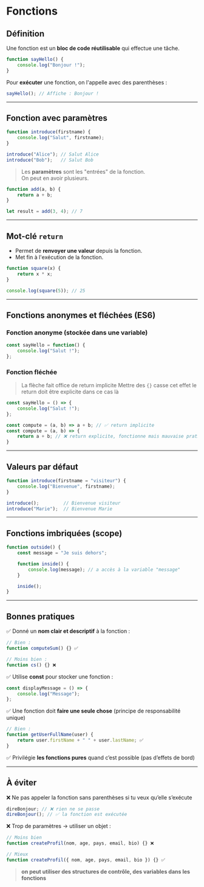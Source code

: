 # Fonctions

## Définition

Une fonction est un **bloc de code réutilisable** qui effectue une tâche.

```js
function sayHello() {
    console.log("Bonjour !");
}
```

Pour **exécuter** une fonction, on l'appelle avec des parenthèses :

```js
sayHello(); // Affiche : Bonjour !
```

---

## Fonction avec paramètres

```js
function introduce(firstname) {
    console.log("Salut", firstname);
}

introduce("Alice"); // Salut Alice
introduce("Bob");   // Salut Bob
```

> Les **paramètres** sont les "entrées" de la fonction.  
> On peut en avoir plusieurs.

```js
function add(a, b) {
    return a + b;
}

let result = add(3, 4); // 7
```

---

## Mot-clé `return`

- Permet de **renvoyer une valeur** depuis la fonction.
- Met fin à l'exécution de la fonction.

```js
function square(x) {
    return x * x;
}

console.log(square(5)); // 25
```

---

## Fonctions anonymes et fléchées (ES6)

### Fonction anonyme (stockée dans une variable)

```js
const sayHello = function() {
    console.log("Salut !");
};
```

### Fonction fléchée

> La flèche fait office de return implicite
> Mettre des `{}` casse cet effet le return doit être explicite dans ce cas là

```js
const sayHello = () => {
    console.log("Salut !");
};

const compute = (a, b) => a + b; // ✅ return implicite
const compute = (a, b) => {
    return a + b; // ❌ return explicite, fonctionne mais mauvaise pratique
} 
```

---

## Valeurs par défaut

```js
function introduce(firstname = "visiteur") {
    console.log("Bienvenue", firstname);
}

introduce();         // Bienvenue visiteur
introduce("Marie");  // Bienvenue Marie
```

---

## Fonctions imbriquées (scope)

```js
function outside() {
    const message = "Je suis dehors";

    function inside() {
        console.log(message); // a accès à la variable "message"
    }

    inside();
}
```

---

## Bonnes pratiques

✅ Donné un **nom clair et descriptif** à la fonction :

```js
// Bien :
function computeSum() {} ✅ 

// Moins bien :
function cs() {} ❌
```

✅ Utilise **const** pour stocker une fonction :

```js
const displayMessage = () => {
    console.log("Message");
};
```

✅ Une fonction doit **faire une seule chose** (principe de responsabilité unique)

```js
// Bien :
function getUserFullName(user) { 
    return user.firstName + " " + user.lastName; ✅
}
```

✅ Privilégie **les fonctions pures** quand c’est possible (pas d’effets de bord)

---

## À éviter

❌ Ne pas appeler la fonction sans parenthèses si tu veux qu’elle s’exécute

```js
direBonjour; // ❌ rien ne se passe
direBonjour(); // ✅ la fonction est exécutée
```

❌ Trop de paramètres → utiliser un objet :

```js
// Moins bien
function createProfil(nom, age, pays, email, bio) {} ❌

// Mieux
function createProfil({ nom, age, pays, email, bio }) {} ✅
```

> **on peut utiliser des structures de contrôle, des variables dans les fonctions**
